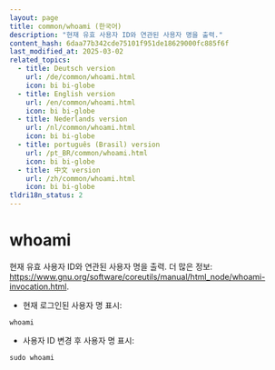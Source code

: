 ```yaml
---
layout: page
title: common/whoami (한국어)
description: "현재 유효 사용자 ID와 연관된 사용자 명을 출력."
content_hash: 6daa77b342cde75101f951de18629000fc885f6f
last_modified_at: 2025-03-02
related_topics:
  - title: Deutsch version
    url: /de/common/whoami.html
    icon: bi bi-globe
  - title: English version
    url: /en/common/whoami.html
    icon: bi bi-globe
  - title: Nederlands version
    url: /nl/common/whoami.html
    icon: bi bi-globe
  - title: português (Brasil) version
    url: /pt_BR/common/whoami.html
    icon: bi bi-globe
  - title: 中文 version
    url: /zh/common/whoami.html
    icon: bi bi-globe
tldri18n_status: 2
---
```

# whoami

현재 유효 사용자 ID와 연관된 사용자 명을 출력.
더 많은 정보: <https://www.gnu.org/software/coreutils/manual/html_node/whoami-invocation.html>.

- 현재 로그인된 사용자 명 표시:

`whoami`

- 사용자 ID 변경 후 사용자 명 표시:

`sudo whoami`
